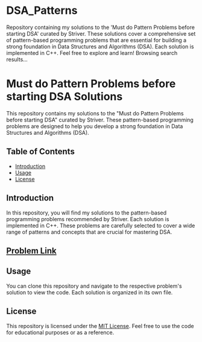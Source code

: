 # DSA_Patterns
Repository containing my solutions to the 'Must do Pattern Problems before starting DSA' curated by Striver. These solutions cover a comprehensive set of pattern-based programming problems that are essential for building a strong foundation in Data Structures and Algorithms (DSA). Each solution is implemented in C++. Feel free to explore and learn!
Browsing search results...

# Must do Pattern Problems before starting DSA Solutions

This repository contains my solutions to the "Must do Pattern Problems before starting DSA" curated by Striver. These pattern-based programming problems are designed to help you develop a strong foundation in Data Structures and Algorithms (DSA).

## Table of Contents

- [Introduction](#introduction)
- [Usage](#usage)
- [License](#license)

## Introduction

In this repository, you will find my solutions to the pattern-based programming problems recommended by Striver. Each solution is implemented in C++. These problems are carefully selected to cover a wide range of patterns and concepts that are crucial for mastering DSA.

## [Problem Link](https://takeuforward.org/strivers-a2z-dsa-course/must-do-pattern-problems-before-starting-dsa/)

## Usage

You can clone this repository and navigate to the respective problem's solution to view the code. Each solution is organized in its own file.

## License

This repository is licensed under the [MIT License](LICENSE). Feel free to use the code for educational purposes or as a reference.
